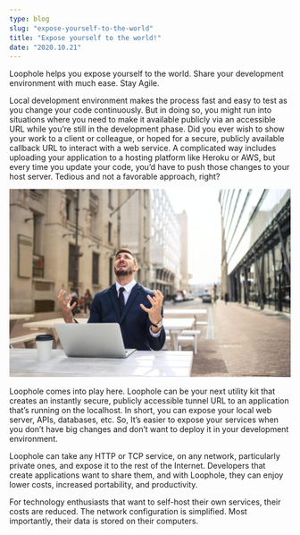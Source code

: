 ```yaml
---
type: blog
slug: "expose-yourself-to-the-world"
title: "Expose yourself to the world!"
date: "2020.10.21"
---
```


Loophole helps you expose yourself to the world. Share your development environment with much ease. Stay Agile.

Local development environment makes the process fast and easy to test as you change your code continuously. But in doing so, you might run into situations where you need to make it available publicly via an accessible URL while you’re still in the development phase. Did you ever wish to show your work to a client or colleague, or hoped for a secure, publicly available callback URL to interact with a web service. A complicated way includes uploading your application to a hosting platform like Heroku or AWS, but every time you update your code, you’d have to push those changes to your host server. Tedious and not a favorable approach, right?

![Image](picture.jpg)

Loophole comes into play here. Loophole can be your next utility kit that creates an instantly secure, publicly accessible tunnel URL to an application that’s running on the localhost. In short, you can expose your local web server, APIs, databases, etc. So, It’s easier to expose your services when you don’t have big changes and don’t want to deploy it in your development environment.

Loophole can take any HTTP or TCP service, on any network, particularly private ones, and expose it to the rest of the Internet. Developers that create applications want to share them, and with Loophole, they can enjoy lower costs, increased portability, and productivity.

For technology enthusiasts that want to self-host their own services, their costs are reduced. The network configuration is simplified. Most importantly, their data is stored on their computers. 
